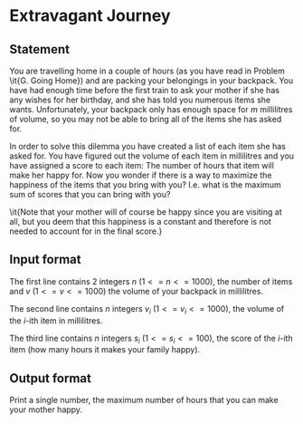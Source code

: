 # Extravagant Journey

## Statement

You are travelling home in a couple of hours (as you have read in Problem \it{G. Going Home}) and are packing your belongings in your backpack. You have had enough time before the first train to ask your mother if she has any wishes for her birthday, and she has told you numerous items she wants. Unfortunately, your backpack only has enough space for $m$ millilitres of volume, so you may not be able to bring all of the items she has asked for.

In order to solve this dilemma you have created a list of each item she has asked for. You have figured out the volume of each item in millilitres and you have assigned a score to each item: The number of hours that item will make her happy for. Now you wonder if there is a way to maximize the happiness of the items that you bring with you? I.e. what is the maximum sum of scores that you can bring with you?

\it{Note that your mother will of course be happy since you are visiting at all, but you deem that this happiness is a constant and therefore is not needed to account for in the final score.}

## Input format

The first line contains 2 integers $n$ ($1 <= n <= 1000$), the number of items and $v$ ($1 <= v <= 1000$) the volume of your backpack in millilitres.

The second line contains $n$ integers $v_i$ ($1 <= v_i <= 1000$), the volume of the $i$-ith item in millilitres.

The third line contains $n$ integers $s_i$ ($1 <= s_i <= 100$), the score of the $i$-ith item (how many hours it makes your family happy).

## Output format

Print a single number, the maximum number of hours that you can make your mother happy.  
